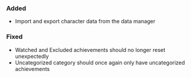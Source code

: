 <p><h3>Added</h3></p>
<ul>
<li>Import and export character data from the data manager</li>
</ul>
<p><h3>Fixed</h3></p>
<ul>
<li>Watched and Excluded achievements should no longer reset unexpectedly</li>
<li>Uncategorized category should once again only have uncategorized achievements</li>
</ul>